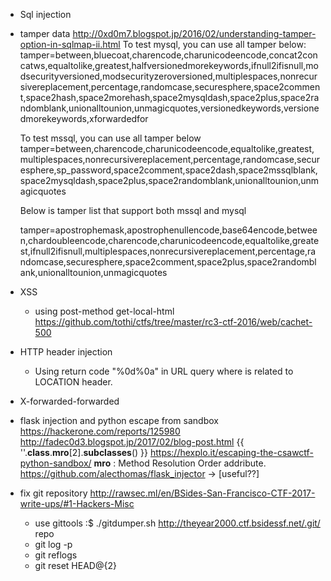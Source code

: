 - Sql injection

 - tamper data http://0xd0m7.blogspot.jp/2016/02/understanding-tamper-option-in-sqlmap-ii.html
    To test mysql, you can use all tamper below:
    tamper=between,bluecoat,charencode,charunicodeencode,concat2concatws,equaltolike,greatest,halfversionedmorekeywords,ifnull2ifisnull,modsecurityversioned,modsecurityzeroversioned,multiplespaces,nonrecursivereplacement,percentage,randomcase,securesphere,space2comment,space2hash,space2morehash,space2mysqldash,space2plus,space2randomblank,unionalltounion,unmagicquotes,versionedkeywords,versionedmorekeywords,xforwardedfor

    To test mssql, you can use all tamper below
    tamper=between,charencode,charunicodeencode,equaltolike,greatest,multiplespaces,nonrecursivereplacement,percentage,randomcase,securesphere,sp_password,space2comment,space2dash,space2mssqlblank,space2mysqldash,space2plus,space2randomblank,unionalltounion,unmagicquotes

    Below is tamper list that support both mssql and mysql

    tamper=apostrophemask,apostrophenullencode,base64encode,between,chardoubleencode,charencode,charunicodeencode,equaltolike,greatest,ifnull2ifisnull,multiplespaces,nonrecursivereplacement,percentage,randomcase,securesphere,space2comment,space2plus,space2randomblank,unionalltounion,unmagicquotes






- XSS
  - using post-method get-local-html
    https://github.com/tothi/ctfs/tree/master/rc3-ctf-2016/web/cachet-500





- HTTP header injection
  - Using return code "%0d%0a" in URL query where is related to LOCATION header.




- X-forwarded-forwarded


- flask injection and python escape from sandbox
    https://hackerone.com/reports/125980
    http://fadec0d3.blogspot.jp/2017/02/blog-post.html
       {{ ''.__class__.__mro__[2].__subclasses__() }}
    https://hexplo.it/escaping-the-csawctf-python-sandbox/
      __mro__ : Method Resolution Order addribute.
    https://github.com/alecthomas/flask_injector -> [useful??]



- fix git repository
   http://rawsec.ml/en/BSides-San-Francisco-CTF-2017-write-ups/#1-Hackers-Misc
     - use gittools :$ ./gitdumper.sh http://theyear2000.ctf.bsidessf.net/.git/ repo
     - git log -p
     - git reflogs
     - git reset HEAD@{2}